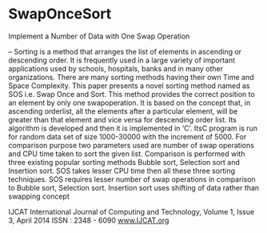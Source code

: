 # SwapOnceSort
Implement a Number of Data with One Swap  Operation

 –  Sorting  is  a  method  that  arranges  the  list  of 
elements  in  ascending  or  descending  order.  It  is  frequently 
used  in  a  large  variety  of  important  applications  used  by 
schools,  hospitals,  banks  and  in  many  other  organizations. 
There  are  many  sorting  methods  having  their  own  Time  and 
Space Complexity. This paper presents a novel sorting method 
named as SOS i.e. Swap Once and Sort. This method provides 
the correct position to an element by only one swapoperation. 
It is based on the  concept that, in  ascending orderlist, all the 
elements  after  a  particular  element,  will  be  greater  than  that 
element and vice versa for descending order list. Its algorithm 
is developed and then it is implemented in ‘C’. ItsC program 
is  run  for  random  data  set  of  size  1000-30000  with  the 
increment  of  5000.  For  comparison  purpose  two  parameters 
used  are  number  of  swap  operations  and  CPU  time  taken  to 
sort the given list. Comparison is performed with three existing 
popular  sorting  methods  Bubble  sort,  Selection  sort and 
Insertion sort. SOS takes lesser CPU time then all  these three 
sorting  techniques.  SOS  requires  lesser  number  of  swap 
operations  in  comparison  to  Bubble  sort,  Selection  sort. 
Insertion  sort  uses  shifting  of  data  rather  than  swapping 
concept

IJCAT International Journal of Computing and Technology, Volume 1, Issue 3, April 2014
ISSN : 2348 - 6090 
www.IJCAT.org
